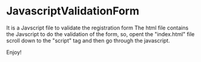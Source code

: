 # JavascriptValidationForm
It is a Javscript file to validate the registration form
The html file contains the Javscript to do the validation of the form, so, opent the "index.html" file scroll down to the "script" tag and then go through the javascript.

Enjoy!
